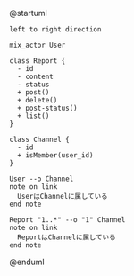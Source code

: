 @startuml

    left to right direction

    mix_actor User

    class Report {
      - id
      - content
      - status
      + post()
      + delete()
      + post-status()
      + list()
    }

    class Channel {
      - id
      + isMember(user_id)
    }

    User --o Channel
    note on link
      UserはChannelに属している
    end note

    Report "1..*" --o "1" Channel
    note on link
      ReportはChannelに属している
    end note

@enduml
